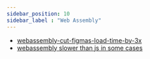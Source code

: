 ```yaml
---
sidebar_position: 10
sidebar_label : "Web Assembly"
---
```


- [webassembly-cut-figmas-load-time-by-3x](https://www.figma.com/blog/webassembly-cut-figmas-load-time-by-3x/)
- [webassembly slower than js in some cases](https://javascript.plainenglish.io/webassembly-vs-javascript-can-wasm-beat-javascript-in-benchmark-cd7c30faaf7a)

